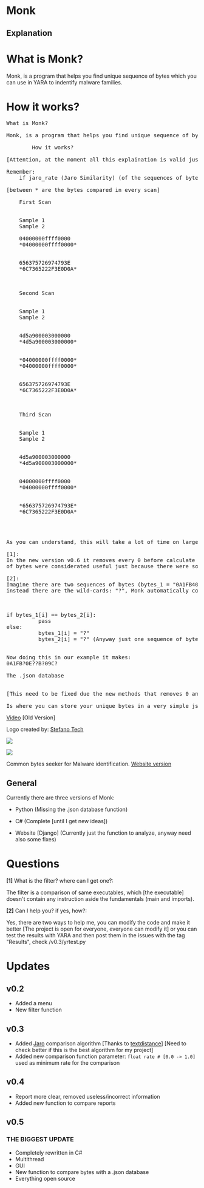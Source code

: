 # Monk
## Explanation
# What is Monk?
Monk, is a program that helps you find unique sequence of bytes which you can use in YARA to indentify malware families.

        
# How it works?

<pre>
What is Monk?
        
Monk, is a program that helps you find unique sequence of bytes which you can use in YARA to indentify malware families.

        How it works?

[Attention, at the moment all this explaination is valid just for C# version of Monk, read "about" for the github release]
        
Remember:
    if jaro_rate (Jaro Similarity) (of the sequences of bytes compared) > {your_input_rate} = print in the report
          
[between * are the bytes compared in every scan]
        
    First Scan
   
  
    Sample 1
    Sample 2
  
    04000000ffff0000
    *04000000ffff0000*
  
  
    656375726974793E
    *6C7365222F3E0D0A*
  


    Second Scan
   
  
    Sample 1
    Sample 2
  
  
    4d5a900003000000
    *4d5a900003000000*
  
  
    *04000000ffff0000*
    *04000000ffff0000*
  
  
    656375726974793E
    *6C7365222F3E0D0A*
  


    Third Scan
   
  
    Sample 1
    Sample 2
  
  
    4d5a900003000000
    *4d5a900003000000*
  
  
    04000000ffff0000
    *04000000ffff0000*
  
  
    *656375726974793E*
    *6C7365222F3E0D0A*
  



As you can understand, this will take a lot of time on large files, so I suggest to cut with an Hex Editor the interested part or dump the section if is a PE.

[1]:
In the new version v0.6 it removes every 0 before calculate the jaro_rate, why this? because I figured out that useless sequence
of bytes were considerated useful just because there were some zeroes, so the zeroes were increasing the jaro rate.

[2]:
Imagine there are two sequences of bytes (bytes_1 = "0A1FB40E580B509C8" | bytes_2 = "0A1FB20E14B409CD", now they can be similar, but YARA doesn't work with jaro
instead there are the wild-cards: "?", Monk automatically compare every nibbles:



if bytes_1[i] == bytes_2[i]:
          pass
else:
          bytes_1[i] = "?"
          bytes_2[i] = "?" (Anyway just one sequence of bytes will be written, they will be equal)


Now doing this in our example it makes:
0A1FB?0E??B?09C?

The .json database
    

[This need to be fixed due the new methods that removes 0 and apply wild-cards]

Is where you can store your unique bytes in a very simple json and import it in Monk, it scan the database everytime you make a new analysis and add the matches in the table.
</pre>
 
[Video](https://youtu.be/F7T1lGaJmj8) [Old Version]

Logo created by: [Stefano Tech](https://www.youtube.com/channel/UCf-ZEAjv-Fo7UlFLXSo0zgg)



![](https://github.com/Finch4/Monk/blob/master/Monk%20Logo%202.0.png?raw=true)



![](https://github.com/Finch4/Monk/blob/master/Monk_1.PNG?raw=true)

Common bytes seeker for Malware identification.
[Website version](http://finch4.pythonanywhere.com/)
## General

Currently there are three versions of Monk:

 - Python (Missing the .json database function)

 - C# (Complete [until I get new ideas])

 - Website [Django] (Currently just the function to analyze, anyway need also some fixes)




# Questions
__[1]__ What is the filter? where can I get one?:

The filter is a comparison of same executables, which [the executable] doesn't contain any instruction aside the fundamentals (main and imports).

__[2]__ Can I help you? if yes, how?:

Yes, there are two ways to help me, you can modify the code and make it better [The project is open for everyone, everyone can modify it] or you can test the results with YARA and then post them in the issues with the tag "Results", check /v0.3/yrtest.py


# Updates
## v0.2
- Added a menu
- New filter function
## v0.3
- Added [Jaro](https://en.wikipedia.org/wiki/Jaro%E2%80%93Winkler_distance) comparison algorithm [Thanks to [textdistance](https://pypi.org/project/textdistance/)] [Need to check better if this is the best algorithm for my project]
- Added new comparison function parameter:  ```float rate # [0.0 -> 1.0]``` used as minimum rate for the comparison
## v0.4
- Report more clear, removed useless/incorrect information
- Added new function to compare reports
## v0.5
### THE BIGGEST UPDATE
- Completely rewritten in C#
- Multithread
- GUI
- New function to compare bytes with a .json database
- Everything open source
